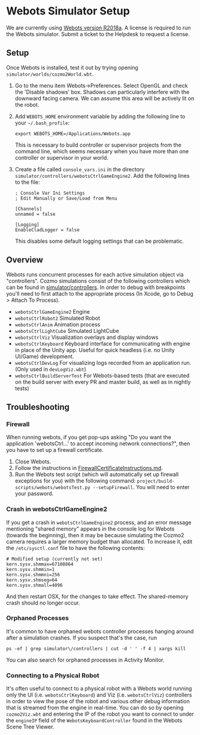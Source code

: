 # Webots Simulator Setup

We are currently using [Webots version R2018a](https://www.cyberbotics.com/archive/mac/webots-R2018a.dmg). A license is required to run the Webots simulator. Submit a ticket to the Helpdesk to request a license. 

## Setup

Once Webots is installed, test it out by trying opening `simulator/worlds/cozmo2World.wbt`.

1. Go to the menu item Webots->Preferences. Select OpenGL and check the 'Disable shadows' box. Shadows can particularly interfere with the downward facing camera. We can assume this area will be actively lit on the robot.

1. Add `WEBOTS_HOME` environment variable by adding the following line to your `~/.bash_profile`:

    ```
    export WEBOTS_HOME=/Applications/Webots.app
    ```

    This is necessary to build controller or supervisor projects from the command line, which seems necessary when you have more than one controller or supervisor in your world.

1. Create a file called `console_vars.ini` in the directory `simulator/controllers/webotsCtrlGameEngine2`. Add the following lines to the file:

    ```
    ; Console Var Ini Settings
    ; Edit Manually or Save/Load from Menu
    
    [Channels]
    unnamed = false
    
    [Logging]
    EnableCladLogger = false
    ```

    This disables some default logging settings that can be problematic.

## Overview

Webots runs concurrent processes for each active simulation object via "controllers". Cozmo simulations consist of the following controllers which can be found in [simulator/controllers](./controllers). In order to debug with breakpoints you'll need to first attach to the appropriate process (In Xcode, go to Debug > Attach To Process).

* `webotsCtrlGameEngine2` Engine
* `webotsCtrlRobot2` Simulated Robot
* `webotsCtrlAnim` Animation process
* `webotsCtrlLightCube` Simulated LightCube
* `webotsCtrlViz` Visualization overlays and display windows
* `webotsCtrlKeyboard` Keyboard interface for communicating with engine in place of the Unity app. Useful for quick headless (i.e. no Unity UI/Game) development.
* `webotsCtrlDevLog` For visualizing logs recorded from an application run. (Only used in `devLogViz.wbt`)
* `webotsCtrlBuildServerTest` For Webots-based tests (that are executed on the build server with every PR and master build, as well as in nightly tests)

## Troubleshooting

### Firewall

When running webots, if you get pop-ups asking "Do you want the application 'webotsCtrl...' to accept incoming network connections?", then you have to set up a firewall certificate.

1. Close Webots.
1. Follow the instructions in [FirewallCertificateInstructions.md](/project/build-scripts/webots/FirewallCertificateInstructions.md).
1. Run the Webots test script (which will automatically set up firewall exceptions for you) with the following command: `project/build-scripts/webots/webotsTest.py --setupFirewall`. You will need to enter your password.

### Crash in webotsCtrlGameEngine2

If you get a crash in  `webotsCtrlGameEngine2` process, and an error message mentioning "shared memory" appears in the console log for Webots (towards the beginning), then it may be because simulating the Cozmo2 camera requires a larger memory budget than allocated. To increase it, edit the `/etc/sysctl.conf` file to have the following contents:

```
# Modified setup (currently not set)
kern.sysv.shmmax=67108864
kern.sysv.shmmin=1
kern.sysv.shmmni=256
kern.sysv.shmseg=64
kern.sysv.shmall=4096
```

And then restart OSX, for the changes to take effect. The shared-memory crash should no longer occur.

### Orphaned Processes

It's common to have orphaned webots controller processes hanging around after a simulation crashes. If you suspect that's the case, run

```
ps -ef | grep simulator\/controllers | cut -d ' ' -f 4 | xargs kill
```
 
You can also search for orphaned processes in Activity Monitor.

### Connecting to a Physical Robot

It's often useful to connect to a physical robot with a Webots world running only the UI (i.e. `webotsCtrlKeyboard`) and Viz (i.e. `webotsCtrlViz`) controllers in order to view the pose of the robot and various other debug information that is streamed from the engine in real-time. You can do so by opening  `cozmo2Viz.wbt` and entering the IP of the robot you want to connect to under the `engineIP` field of the `WebotsKeyboardController` found in the Webots Scene Tree Viewer.

